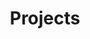 ---
layout: archive
title: "Projects"
permalink: /proj/
author_profile: true
redirect_from:
  - /resume
---